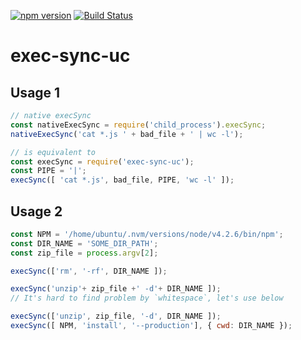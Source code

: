 [![npm version](https://img.shields.io/npm/v/exec-sync-uc.svg?style=flat-square)](https://www.npmjs.com/package/exec-sync-uc)
[![Build Status](https://travis-ci.org/b6pzeusbc54tvhw5jgpyw8pwz2x6gs/exec-sync-uc.svg?branch=master)](https://travis-ci.org/b6pzeusbc54tvhw5jgpyw8pwz2x6gs/exec-sync-uc)

# exec-sync-uc

## Usage 1

```javascript
// native execSync
const nativeExecSync = require('child_process').execSync;
nativeExecSync('cat *.js ' + bad_file + ' | wc -l');

// is equivalent to
const execSync = require('exec-sync-uc');
const PIPE = '|';
execSync([ 'cat *.js', bad_file, PIPE, 'wc -l' ]);
```




## Usage 2

```javascript
const NPM = '/home/ubuntu/.nvm/versions/node/v4.2.6/bin/npm';
const DIR_NAME = 'SOME_DIR_PATH';
const zip_file = process.argv[2];

execSync(['rm', '-rf', DIR_NAME ]);

execSync('unzip'+ zip_file +' -d'+ DIR_NAME ]);
// It's hard to find problem by `whitespace`, let's use below

execSync(['unzip', zip_file, '-d', DIR_NAME ]);
execSync([ NPM, 'install', '--production'], { cwd: DIR_NAME });
```
